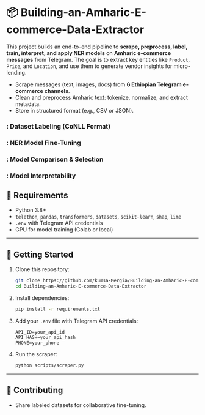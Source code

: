 # 📦 Building-an-Amharic-E-commerce-Data-Extractor

This project builds an end-to-end pipeline to **scrape, preprocess, label, train, interpret, and apply NER models** on **Amharic e-commerce messages** from Telegram. The goal is to extract key entities like `Product`, `Price`, and `Location`, and use them to generate vendor insights for micro-lending.

* Scrape messages (text, images, docs) from **6 Ethiopian Telegram e-commerce channels**.
* Clean and preprocess Amharic text: tokenize, normalize, and extract metadata.
* Store in structured format (e.g., CSV or JSON).

### : Dataset Labeling (CoNLL Format)
### : NER Model Fine-Tuning
### : Model Comparison & Selection
### : Model Interpretability

## 🔧 Requirements

* Python 3.8+
* `telethon`, `pandas`, `transformers`, `datasets`, `scikit-learn`, `shap`, `lime`
* `.env` with Telegram API credentials
* GPU for model training (Colab or local)

---

## 🚀 Getting Started

1. Clone this repository:

   ```bash
   git clone https://github.com/kumsa-Mergia/Building-an-Amharic-E-commerce-Data-Extractor.git
   cd Building-an-Amharic-E-commerce-Data-Extractor
   ```

2. Install dependencies:

   ```bash
   pip install -r requirements.txt
   ```

3. Add your `.env` file with Telegram API credentials:

   ```
   API_ID=your_api_id
   API_HASH=your_api_hash
   PHONE=your_phone
   ```

4. Run the scraper:

   ```bash
   python scripts/scraper.py
   ```

---

## 👥 Contributing

* Share labeled datasets for collaborative fine-tuning.



